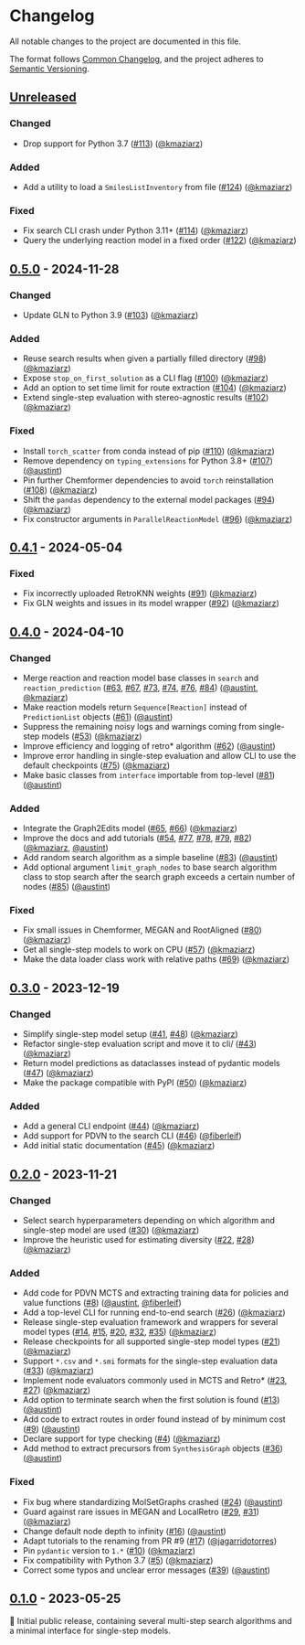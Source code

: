 # Changelog

All notable changes to the project are documented in this file.

The format follows [Common Changelog](https://common-changelog.org/),
and the project adheres to [Semantic Versioning](https://semver.org/spec/v2.0.0.html).

## [Unreleased]

### Changed

- Drop support for Python 3.7 ([#113](https://github.com/microsoft/syntheseus/pull/113)) ([@kmaziarz])

### Added

- Add a utility to load a `SmilesListInventory` from file ([#124](https://github.com/microsoft/syntheseus/pull/124)) ([@kmaziarz])

### Fixed

- Fix search CLI crash under Python 3.11+ ([#114](https://github.com/microsoft/syntheseus/pull/114)) ([@kmaziarz])
- Query the underlying reaction model in a fixed order ([#122](https://github.com/microsoft/syntheseus/pull/122)) ([@kmaziarz])

## [0.5.0] - 2024-11-28

### Changed

- Update GLN to Python 3.9 ([#103](https://github.com/microsoft/syntheseus/pull/103)) ([@kmaziarz])

### Added

- Reuse search results when given a partially filled directory ([#98](https://github.com/microsoft/syntheseus/pull/98)) ([@kmaziarz])
- Expose `stop_on_first_solution` as a CLI flag ([#100](https://github.com/microsoft/syntheseus/pull/100)) ([@kmaziarz])
- Add an option to set time limit for route extraction ([#104](https://github.com/microsoft/syntheseus/pull/104)) ([@kmaziarz])
- Extend single-step evaluation with stereo-agnostic results ([#102](https://github.com/microsoft/syntheseus/pull/102)) ([@kmaziarz])

### Fixed

- Install `torch_scatter` from conda instead of pip ([#110](https://github.com/microsoft/syntheseus/pull/110)) ([@kmaziarz])
- Remove dependency on `typing_extensions` for Python 3.8+ ([#107](https://github.com/microsoft/syntheseus/pull/107)) ([@austint])
- Pin further Chemformer dependencies to avoid `torch` reinstallation ([#108](https://github.com/microsoft/syntheseus/pull/108)) ([@kmaziarz])
- Shift the `pandas` dependency to the external model packages ([#94](https://github.com/microsoft/syntheseus/pull/94)) ([@kmaziarz])
- Fix constructor arguments in `ParallelReactionModel` ([#96](https://github.com/microsoft/syntheseus/pull/96)) ([@kmaziarz])

## [0.4.1] - 2024-05-04

### Fixed

- Fix incorrectly uploaded RetroKNN weights ([#91](https://github.com/microsoft/syntheseus/pull/91)) ([@kmaziarz])
- Fix GLN weights and issues in its model wrapper ([#92](https://github.com/microsoft/syntheseus/pull/92)) ([@kmaziarz])

## [0.4.0] - 2024-04-10

### Changed

- Merge reaction and reaction model base classes in `search` and `reaction_prediction` ([#63](https://github.com/microsoft/syntheseus/pull/63), [#67](https://github.com/microsoft/syntheseus/pull/67), [#73](https://github.com/microsoft/syntheseus/pull/73), [#74](https://github.com/microsoft/syntheseus/pull/74), [#76](https://github.com/microsoft/syntheseus/pull/76), [#84](https://github.com/microsoft/syntheseus/pull/84)) ([@austint], [@kmaziarz])
- Make reaction models return `Sequence[Reaction]` instead of `PredictionList` objects ([#61](https://github.com/microsoft/syntheseus/pull/61)) ([@austint])
- Suppress the remaining noisy logs and warnings coming from single-step models ([#53](https://github.com/microsoft/syntheseus/pull/53)) ([@kmaziarz])
- Improve efficiency and logging of retro* algorithm ([#62](https://github.com/microsoft/syntheseus/pull/62)) ([@austint])
- Improve error handling in single-step evaluation and allow CLI to use the default checkpoints ([#75](https://github.com/microsoft/syntheseus/pull/75)) ([@kmaziarz])
- Make basic classes from `interface` importable from top-level ([#81](https://github.com/microsoft/syntheseus/pull/81)) ([@austint])

### Added

- Integrate the Graph2Edits model ([#65](https://github.com/microsoft/syntheseus/pull/65), [#66](https://github.com/microsoft/syntheseus/pull/66)) ([@kmaziarz])
- Improve the docs and add tutorials ([#54](https://github.com/microsoft/syntheseus/pull/54), [#77](https://github.com/microsoft/syntheseus/pull/77), [#78](https://github.com/microsoft/syntheseus/pull/78), [#79](https://github.com/microsoft/syntheseus/pull/79), [#82](https://github.com/microsoft/syntheseus/pull/82)) ([@kmaziarz], [@austint])
- Add random search algorithm as a simple baseline ([#83](https://github.com/microsoft/syntheseus/pull/83)) ([@austint])
- Add optional argument `limit_graph_nodes` to base search algorithm class to stop search after the search graph exceeds a certain number of nodes ([#85](https://github.com/microsoft/syntheseus/pull/85)) ([@austint])

### Fixed

- Fix small issues in Chemformer, MEGAN and RootAligned ([#80](https://github.com/microsoft/syntheseus/pull/80)) ([@kmaziarz])
- Get all single-step models to work on CPU ([#57](https://github.com/microsoft/syntheseus/pull/57)) ([@kmaziarz])
- Make the data loader class work with relative paths ([#69](https://github.com/microsoft/syntheseus/pull/69)) ([@kmaziarz])

## [0.3.0] - 2023-12-19

### Changed

- Simplify single-step model setup ([#41](https://github.com/microsoft/syntheseus/pull/41), [#48](https://github.com/microsoft/syntheseus/pull/48)) ([@kmaziarz])
- Refactor single-step evaluation script and move it to cli/ ([#43](https://github.com/microsoft/syntheseus/pull/43)) ([@kmaziarz])
- Return model predictions as dataclasses instead of pydantic models ([#47](https://github.com/microsoft/syntheseus/pull/47)) ([@kmaziarz])
- Make the package compatible with PyPI ([#50](https://github.com/microsoft/syntheseus/pull/50)) ([@kmaziarz])

### Added

- Add a general CLI endpoint ([#44](https://github.com/microsoft/syntheseus/pull/44)) ([@kmaziarz])
- Add support for PDVN to the search CLI ([#46](https://github.com/microsoft/syntheseus/pull/46)) ([@fiberleif])
- Add initial static documentation ([#45](https://github.com/microsoft/syntheseus/pull/45)) ([@kmaziarz])

## [0.2.0] - 2023-11-21

### Changed

- Select search hyperparameters depending on which algorithm and single-step model are used ([#30](https://github.com/microsoft/syntheseus/pull/30)) ([@kmaziarz])
- Improve the heuristic used for estimating diversity ([#22](https://github.com/microsoft/syntheseus/pull/22), [#28](https://github.com/microsoft/syntheseus/pull/28)) ([@kmaziarz])

### Added

- Add code for PDVN MCTS and extracting training data for policies and value functions ([#8](https://github.com/microsoft/syntheseus/pull/8)) ([@austint], [@fiberleif])
- Add a top-level CLI for running end-to-end search ([#26](https://github.com/microsoft/syntheseus/pull/26)) ([@kmaziarz])
- Release single-step evaluation framework and wrappers for several model types ([#14](https://github.com/microsoft/syntheseus/pull/14), [#15](https://github.com/microsoft/syntheseus/pull/15), [#20](https://github.com/microsoft/syntheseus/pull/20), [#32](https://github.com/microsoft/syntheseus/pull/32), [#35](https://github.com/microsoft/syntheseus/pull/35)) ([@kmaziarz])
- Release checkpoints for all supported single-step model types ([#21](https://github.com/microsoft/syntheseus/pull/21)) ([@kmaziarz])
- Support `*.csv` and `*.smi` formats for the single-step evaluation data ([#33](https://github.com/microsoft/syntheseus/pull/33)) ([@kmaziarz])
- Implement node evaluators commonly used in MCTS and Retro* ([#23](https://github.com/microsoft/syntheseus/pull/23), [#27](https://github.com/microsoft/syntheseus/pull/27)) ([@kmaziarz])
- Add option to terminate search when the first solution is found ([#13](https://github.com/microsoft/syntheseus/pull/13)) ([@austint])
- Add code to extract routes in order found instead of by minimum cost ([#9](https://github.com/microsoft/syntheseus/pull/9)) ([@austint])
- Declare support for type checking ([#4](https://github.com/microsoft/syntheseus/pull/4)) ([@kmaziarz])
- Add method to extract precursors from `SynthesisGraph` objects ([#36](https://github.com/microsoft/syntheseus/pull/36)) ([@austint])

### Fixed

- Fix bug where standardizing MolSetGraphs crashed ([#24](https://github.com/microsoft/syntheseus/pull/24)) ([@austint])
- Guard against rare issues in MEGAN and LocalRetro ([#29](https://github.com/microsoft/syntheseus/pull/29), [#31](https://github.com/microsoft/syntheseus/pull/31)) ([@kmaziarz])
- Change default node depth to infinity ([#16](https://github.com/microsoft/syntheseus/pull/16)) ([@austint])
- Adapt tutorials to the renaming from PR #9 ([#17](https://github.com/microsoft/syntheseus/pull/17)) ([@jagarridotorres])
- Pin `pydantic` version to `1.*` ([#10](https://github.com/microsoft/syntheseus/pull/10)) ([@kmaziarz])
- Fix compatibility with Python 3.7 ([#5](https://github.com/microsoft/syntheseus/pull/5)) ([@kmaziarz])
- Correct some typos and unclear error messages ([#39](https://github.com/microsoft/syntheseus/pull/39)) ([@austint])

## [0.1.0] - 2023-05-25

:seedling: Initial public release, containing several multi-step search algorithms and a minimal interface for single-step models.

[Unreleased]: https://github.com/microsoft/syntheseus/compare/v0.5.0...HEAD
[0.1.0]: https://github.com/microsoft/syntheseus/releases/tag/v0.1.0
[0.2.0]: https://github.com/microsoft/syntheseus/releases/tag/v0.2.0
[0.3.0]: https://github.com/microsoft/syntheseus/releases/tag/v0.3.0
[0.4.0]: https://github.com/microsoft/syntheseus/releases/tag/v0.4.0
[0.4.1]: https://github.com/microsoft/syntheseus/releases/tag/v0.4.1
[0.5.0]: https://github.com/microsoft/syntheseus/releases/tag/v0.5.0

[@austint]: https://github.com/AustinT
[@kmaziarz]: https://github.com/kmaziarz
[@jagarridotorres]: https://github.com/jagarridotorres
[@fiberleif]: https://github.com/fiberleif
